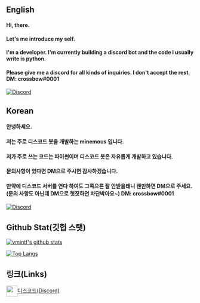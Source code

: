 ## English

#### Hi, there.
#### Let's me introduce my self.
#### I'm a developer. I'm currently building a discord bot and the code I usually write is python.
#### Please give me a discord for all kinds of inquiries. I don't accept the rest. DM: crossbow#0001
[![Discord](https://discord.c99.nl/widget/theme-3/825614829901316107.png)]()

## Korean
#### 안녕하세요. 
#### 저는 주로 디스코드 봇을 개발하는 minemous 입니다.
#### 저가 주로 쓰는 코드는 파이썬이며 디스코드 봇은 자유롭게 개발하고 있습니다.
#### 문의사항이 있다면 DM으로 주시면 감사하겠습니다. 
#### 만약에 디스코드 서버를 연다 하여도 그쪽으론 잘 안받을태니 왠만하면 DM으로 주세요.(문의 사항도 아닌데 DM으로 헛짓하면 차단박아요~) DM: crossbow#0001
[![Discord](https://discord.c99.nl/widget/theme-3/825614829901316107.png)]()

## Github Stat(깃헙 스탯)
  [![vmintf's github stats](https://github-readme-stats.vercel.app/api?username=vmintf)](https://github.com/vmintf)
  
  [![Top Langs](https://github-readme-stats.vercel.app/api/top-langs/?username=vmintf)](https://github.com/anuraghazra/github-readme-stats)

## 링크(Links)
<a href="https://discord.gg/rdpARJfP45"><img src="https://res.cloudinary.com/practicaldev/image/fetch/s--ypttW29q--/c_limit%2Cf_auto%2Cfl_progressive%2Cq_66%2Cw_880/https://i.imgur.com/j3IISku.gif" width="30" align=center>디스코드(Discord)</img></a>
